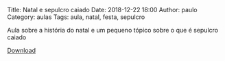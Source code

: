 Title: Natal e sepulcro caiado
Date: 2018-12-22 18:00
Author: paulo
Category: aulas
Tags: aula, natal, festa, sepulcro

Aula sobre a história do natal e um pequeno tópico sobre o que é sepulcro caiado

[Download](https://www.dropbox.com/s/ig42vyldckw5yf6/AULA%20-%20EBD%20-%2022%3A12%3A2018.pdf?dl=1)